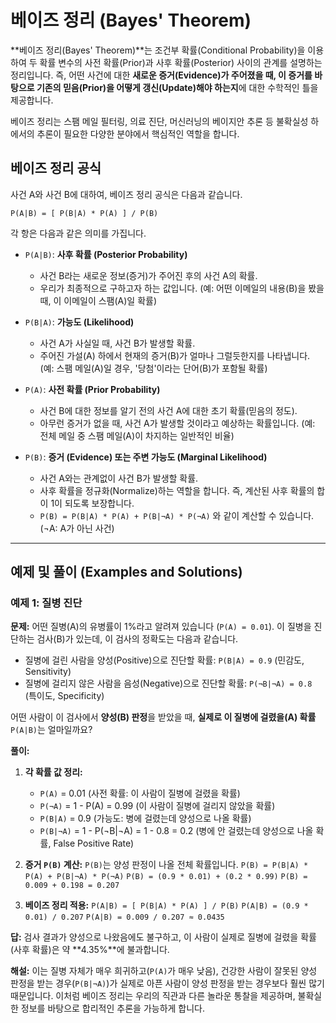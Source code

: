 # 베이즈 정리 (Bayes' Theorem)

**베이즈 정리(Bayes' Theorem)**는 조건부 확률(Conditional Probability)을 이용하여 두 확률 변수의 사전 확률(Prior)과 사후 확률(Posterior) 사이의 관계를 설명하는 정리입니다. 즉, 어떤 사건에 대한 **새로운 증거(Evidence)가 주어졌을 때, 이 증거를 바탕으로 기존의 믿음(Prior)을 어떻게 갱신(Update)해야 하는지**에 대한 수학적인 틀을 제공합니다.

베이즈 정리는 스팸 메일 필터링, 의료 진단, 머신러닝의 베이지안 추론 등 불확실성 하에서의 추론이 필요한 다양한 분야에서 핵심적인 역할을 합니다.

## 베이즈 정리 공식

사건 A와 사건 B에 대하여, 베이즈 정리 공식은 다음과 같습니다.

`P(A|B) = [ P(B|A) * P(A) ] / P(B)`

각 항은 다음과 같은 의미를 가집니다.

- `P(A|B)`: **사후 확률 (Posterior Probability)**
  - 사건 B라는 새로운 정보(증거)가 주어진 후의 사건 A의 확률.
  - 우리가 최종적으로 구하고자 하는 값입니다. (예: 어떤 이메일의 내용(B)을 봤을 때, 이 이메일이 스팸(A)일 확률)

- `P(B|A)`: **가능도 (Likelihood)**
  - 사건 A가 사실일 때, 사건 B가 발생할 확률.
  - 주어진 가설(A) 하에서 현재의 증거(B)가 얼마나 그럴듯한지를 나타냅니다. (예: 스팸 메일(A)일 경우, '당첨'이라는 단어(B)가 포함될 확률)

- `P(A)`: **사전 확률 (Prior Probability)**
  - 사건 B에 대한 정보를 알기 전의 사건 A에 대한 초기 확률(믿음의 정도).
  - 아무런 증거가 없을 때, 사건 A가 발생할 것이라고 예상하는 확률입니다. (예: 전체 메일 중 스팸 메일(A)이 차지하는 일반적인 비율)

- `P(B)`: **증거 (Evidence) 또는 주변 가능도 (Marginal Likelihood)**
  - 사건 A와는 관계없이 사건 B가 발생할 확률.
  - 사후 확률을 정규화(Normalize)하는 역할을 합니다. 즉, 계산된 사후 확률의 합이 1이 되도록 보장합니다.
  - `P(B) = P(B|A) * P(A) + P(B|¬A) * P(¬A)` 와 같이 계산할 수 있습니다. (¬A: A가 아닌 사건)

---

## 예제 및 풀이 (Examples and Solutions)

### 예제 1: 질병 진단

**문제:** 어떤 질병(A)의 유병률이 1%라고 알려져 있습니다 (`P(A) = 0.01`). 이 질병을 진단하는 검사(B)가 있는데, 이 검사의 정확도는 다음과 같습니다.
- 질병에 걸린 사람을 양성(Positive)으로 진단할 확률: `P(B|A) = 0.9` (민감도, Sensitivity)
- 질병에 걸리지 않은 사람을 음성(Negative)으로 진단할 확률: `P(¬B|¬A) = 0.8` (특이도, Specificity)

어떤 사람이 이 검사에서 **양성(B) 판정**을 받았을 때, **실제로 이 질병에 걸렸을(A) 확률** `P(A|B)`는 얼마일까요?

**풀이:**

1.  **각 확률 값 정리:**
    - `P(A)` = 0.01 (사전 확률: 이 사람이 질병에 걸렸을 확률)
    - `P(¬A)` = 1 - P(A) = 0.99 (이 사람이 질병에 걸리지 않았을 확률)
    - `P(B|A)` = 0.9 (가능도: 병에 걸렸는데 양성으로 나올 확률)
    - `P(B|¬A)` = 1 - P(¬B|¬A) = 1 - 0.8 = 0.2 (병에 안 걸렸는데 양성으로 나올 확률, False Positive Rate)

2.  **증거 `P(B)` 계산:**
    `P(B)`는 양성 판정이 나올 전체 확률입니다.
    `P(B) = P(B|A) * P(A) + P(B|¬A) * P(¬A)`
    `P(B) = (0.9 * 0.01) + (0.2 * 0.99)`
    `P(B) = 0.009 + 0.198 = 0.207`

3.  **베이즈 정리 적용:**
    `P(A|B) = [ P(B|A) * P(A) ] / P(B)`
    `P(A|B) = (0.9 * 0.01) / 0.207`
    `P(A|B) = 0.009 / 0.207 ≈ 0.0435`

**답:**
검사 결과가 양성으로 나왔음에도 불구하고, 이 사람이 실제로 질병에 걸렸을 확률(사후 확률)은 약 **4.35%**에 불과합니다.

**해설:**
이는 질병 자체가 매우 희귀하고(`P(A)`가 매우 낮음), 건강한 사람이 잘못된 양성 판정을 받는 경우(`P(B|¬A)`)가 실제로 아픈 사람이 양성 판정을 받는 경우보다 훨씬 많기 때문입니다. 이처럼 베이즈 정리는 우리의 직관과 다른 놀라운 통찰을 제공하며, 불확실한 정보를 바탕으로 합리적인 추론을 가능하게 합니다.
